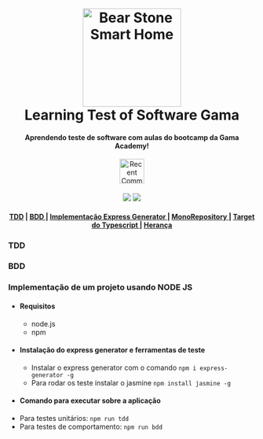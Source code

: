<h1 id="logo" align="center">
  <a name="logo" href="#"><img src="https://upload.wikimedia.org/wikipedia/commons/thumb/1/17/GraphQL_Logo.svg/1200px-GraphQL_Logo.svg.png" alt="Bear Stone Smart Home" width="200"></a>
  <br>
  Learning Test of Software Gama
</h1>
<h4 align="center">Aprendendo teste de software com aulas do bootcamp da Gama Academy!</h4>
<p align="center"><a align="center" target="_blank" href="https://gama.academy/"><img height="50" width="50" src="https://i.picasion.com/pic90/75a6b894f6d4b9edcc121e3abdf8cbb4.gif" alt="Recent Commits to Bear Stone Smart Home" style="border:0"></a></p>
<div align="center">
  <h4>
    <a href="https://travis-ci.org/CCOSTAN/Home-AssistantConfig"><img src="https://travis-ci.org/CCOSTAN/Home-AssistantConfig.svg?branch=master"/></a>
    <a href="https://github.com/CCOSTAN/Home-AssistantConfig/stargazers"><img src="https://img.shields.io/github/stars/CCOSTAN/Home-AssistantConfig.svg?style=plasticr"/></a>    
    
  </h4>
</div>
<div align="center"><a name="menu"></a>
  <h4>
    <a href="#clienteservidor">TDD</a>
    <span> | </span>
    <a href="#request">
      BDD
    </a>      
    <span> | </span>
    <a href="#interfaces">
      Implementação Express Generator
    </a>  
     <span> | </span>
    <a href="#monorepo">
      MonoRepository
    </a>    
    <span> | </span>
    <a href="https://amzn.to/2HXSx2M">
      Target do Typescript
    </a>   
    <span> | </span>
    <a href="https://amzn.to/2HXSx2M">
      Herança
    </a>
  </h4>
</div>

### <span id="clienteservidor"> TDD <span>



### <span id="request">BDD</span>

### Implementação de um projeto usando NODE JS

- #### Requisitos
  - node.js
  - npm
- #### Instalação do express generator e ferramentas de teste
  - Instalar o express generator com o comando `npm i express-generator -g `
  - Para rodar os teste instalar o jasmine `npm install jasmine -g `
- #### Comando para executar sobre a aplicação
- Para testes unitários: `npm run tdd`
- Para testes de comportamento: `npm run bdd` 